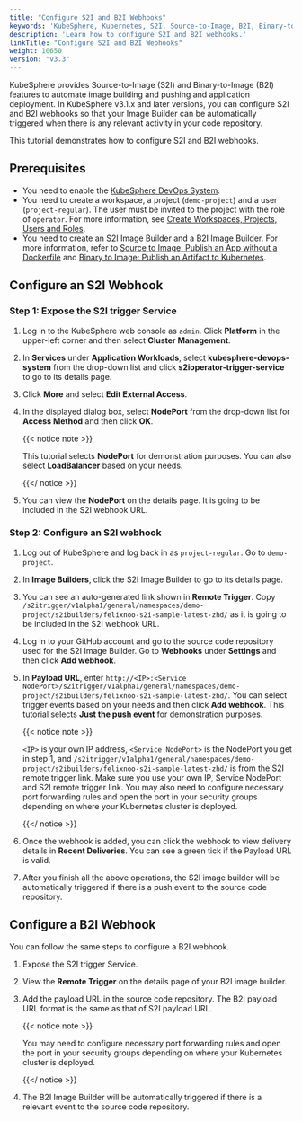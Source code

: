 ```yaml
---
title: "Configure S2I and B2I Webhooks"
keywords: 'KubeSphere, Kubernetes, S2I, Source-to-Image, B2I, Binary-to-Image, Webhook'
description: 'Learn how to configure S2I and B2I webhooks.'
linkTitle: "Configure S2I and B2I Webhooks"
weight: 10650
version: "v3.3"
---
```


KubeSphere provides Source-to-Image (S2I) and Binary-to-Image (B2I) features to  automate image building and pushing and application deployment. In KubeSphere v3.1.x and later versions, you can configure S2I and B2I webhooks so that your Image Builder can be automatically triggered when there is any relevant activity in your code repository.

This tutorial demonstrates how to configure S2I and B2I webhooks.

## Prerequisites

- You need to enable the [KubeSphere DevOps System](../../../pluggable-components/devops/).
- You need to create a workspace, a project (`demo-project`) and a user (`project-regular`). The user must be invited to the project with the role of `operator`. For more information, see [Create Workspaces, Projects, Users and Roles](../../../quick-start/create-workspace-and-project/).
- You need to create an S2I Image Builder and a B2I Image Builder. For more information, refer to [Source to Image: Publish an App without a Dockerfile](../source-to-image/) and [Binary to Image: Publish an Artifact to Kubernetes](../binary-to-image/).

## Configure an S2I Webhook

### Step 1: Expose the S2I trigger Service

1. Log in to the KubeSphere web console as `admin`. Click **Platform** in the upper-left corner and then select **Cluster Management**.

2. In **Services** under **Application Workloads**, select **kubesphere-devops-system** from the drop-down list and click **s2ioperator-trigger-service** to go to its details page.

3. Click **More** and select **Edit External Access**.

4. In the displayed dialog box, select **NodePort** from the drop-down list for **Access Method** and then click **OK**.

   {{< notice note >}}

   This tutorial selects **NodePort** for demonstration purposes. You can also select **LoadBalancer** based on your needs.

   {{</ notice >}}

5. You can view the **NodePort** on the details page. It is going to be included in the S2I webhook URL.

### Step 2: Configure an S2I webhook

1. Log out of KubeSphere and log back in as `project-regular`. Go to `demo-project`.

2. In **Image Builders**, click the S2I Image Builder to go to its details page.

3. You can see an auto-generated link shown in **Remote Trigger**. Copy `/s2itrigger/v1alpha1/general/namespaces/demo-project/s2ibuilders/felixnoo-s2i-sample-latest-zhd/` as it is going to be included in the S2I webhook URL.

4. Log in to your GitHub account and go to the source code repository used for the S2I Image Builder. Go to **Webhooks** under **Settings** and then click **Add webhook**.

5. In **Payload URL**, enter `http://<IP>:<Service NodePort>/s2itrigger/v1alpha1/general/namespaces/demo-project/s2ibuilders/felixnoo-s2i-sample-latest-zhd/`. You can select trigger events based on your needs and then click **Add webhook**. This tutorial selects **Just the push event** for demonstration purposes.

   {{< notice note >}}

   `<IP>` is your own IP address, `<Service NodePort>` is the NodePort you get in step 1, and `/s2itrigger/v1alpha1/general/namespaces/demo-project/s2ibuilders/felixnoo-s2i-sample-latest-zhd/` is from the S2I remote trigger link. Make sure you use your own IP, Service NodePort and S2I remote trigger link. You may also need to configure necessary port forwarding rules and open the port in your security groups depending on where your Kubernetes cluster is deployed.

   {{</ notice >}}

6. Once the webhook is added, you can click the webhook to view delivery details in **Recent Deliveries**. You can see a green tick if the Payload URL is valid.

7. After you finish all the above operations, the S2I image builder will be automatically triggered if there is a push event to the source code repository.

## Configure a B2I Webhook

You can follow the same steps to configure a B2I webhook.

1. Expose the S2I trigger Service.

2. View the **Remote Trigger** on the details page of your B2I image builder.

3. Add the payload URL in the source code repository. The B2I payload URL format is the same as that of S2I payload URL.

   {{< notice note >}}

   You may need to configure necessary port forwarding rules and open the port in your security groups depending on where your Kubernetes cluster is deployed.

   {{</ notice >}}

4. The B2I Image Builder will be automatically triggered if there is a relevant event to the source code repository.




